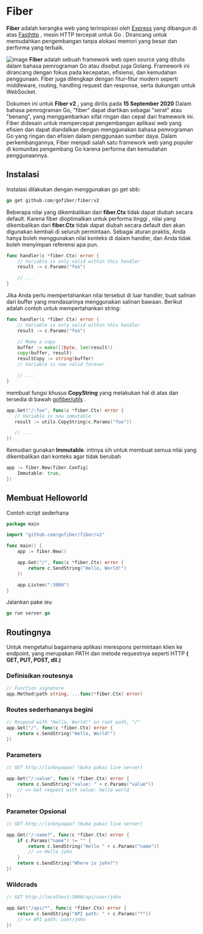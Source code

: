 # Fiber
**Fiber** adalah kerangka web yang terinspirasi oleh [Express](https://github.com/expressjs/express) yang dibangun di atas [Fasthttp](https://github.com/valyala/fasthttp) , mesin HTTP tercepat untuk Go . Dirancang untuk memudahkan pengembangan tanpa alokasi memori yang besar dan performa yang terbaik.

![image](https://github.com/kerjabhakti/WS/assets/15622730/6604d503-b984-46ea-9dda-7c9399a98564)
**Fiber** adalah sebuah framework web open source yang ditulis dalam bahasa pemrograman Go atau disebut juga Golang. Framework ini dirancang dengan fokus pada kecepatan, efisiensi, dan kemudahan penggunaan. Fiber juga dilengkapi dengan fitur-fitur modern seperti middleware, routing, handling request dan response, serta dukungan untuk WebSocket.

Dokumen ini untuk **Fiber v2** , yang dirilis pada **15 September 2020** 
Dalam bahasa pemrograman Go, "fiber" dapat diartikan sebagai "serat" atau "benang", yang menggambarkan sifat ringan dan cepat dari framework ini. Fiber didesain untuk mempercepat pengembangan aplikasi web yang efisien dan dapat diandalkan dengan menggunakan bahasa pemrograman Go yang ringan dan efisien dalam penggunaan sumber daya.
Dalam perkembangannya, Fiber menjadi salah satu framework web yang populer di komunitas pengembang Go karena performa dan kemudahan penggunaannya.

## Instalasi
Instalasi dilakukan dengan menggunakan go get sbb:
```go
go get github.com/gofiber/fiber/v2
```

Beberapa nilai yang dikembalikan dari **fiber.Ctx** tidak dapat diubah secara default.
Karena fiber dioptimalkan untuk performa tinggi , nilai yang dikembalikan dari **fiber.Ctx** tidak dapat diubah secara default dan akan digunakan kembali di seluruh permintaan. Sebagai aturan praktis, Anda hanya boleh menggunakan nilai konteks di dalam handler, dan Anda tidak boleh menyimpan referensi apa pun.
``` go
func handler(c *fiber.Ctx) error {
    // Variable is only valid within this handler
    result := c.Params("foo") 

    // ...
}
```

Jika Anda perlu mempertahankan nilai tersebut di luar handler, buat salinan dari buffer yang mendasarinya menggunakan salinan bawaan. Berikut adalah contoh untuk mempertahankan string:

``` go
func handler(c *fiber.Ctx) error {
    // Variable is only valid within this handler
    result := c.Params("foo")

    // Make a copy
    buffer := make([]byte, len(result))
    copy(buffer, result)
    resultCopy := string(buffer) 
    // Variable is now valid forever

    // ...
}
```

 membuat fungsi khusus **CopyString** yang melakukan hal di atas dan tersedia di bawah [gofiber/utils](https://github.com/gofiber/fiber/tree/master/utils) .
 ``` go
 app.Get("/:foo", func(c *fiber.Ctx) error {
    // Variable is now immutable
    result := utils.CopyString(c.Params("foo")) 

    // ...
})
```

Kemudian gunakan **Immutable**. intinya sih untuk membuat semua nilai yang dikembalikan dari konteks agar tidak berubah
``` go
app := fiber.New(fiber.Config{
    Immutable: true,
})
```

## Membuat Helloworld
Contoh script sederhana
``` go
package main

import "github.com/gofiber/fiber/v2"

func main() {
    app := fiber.New()

    app.Get("/", func(c *fiber.Ctx) error {
        return c.SendString("Hello, World!")
    })

    app.Listen(":3000")
}
```
Jalankan pake ieu
``` go
go run server.go
```

## Routingnya
Untuk mengetahui bagaimana aplikasi merespons permintaan klien ke endpoint, yang merupakan PATH dan metode requestnya seperti HTTP **( GET, PUT, POST, dll.)**
### Definisikan routesnya
``` go
// Function signature
app.Method(path string, ...func(*fiber.Ctx) error)
```

### Routes sederhananya begini
``` go
// Respond with "Hello, World!" on root path, "/"
app.Get("/", func(c *fiber.Ctx) error {
    return c.SendString("Hello, World!")
})
```
### Parameters
``` go
// GET http://linknyaapa? (buka pakai live server)

app.Get("/:value", func(c *fiber.Ctx) error {
    return c.SendString("value: " + c.Params("value"))
    // => Get request with value: hello world
})
```
### Parameter Opsional
``` go
// GET http://linknyaapa? (buka pakai live server)

app.Get("/:name?", func(c *fiber.Ctx) error {
    if c.Params("name") != "" {
        return c.SendString("Hello " + c.Params("name"))
        // => Hello john
    }
    return c.SendString("Where is john?")
})
```

### Wildcrads
``` go
// GET http://localhost:3000/api/user/john

app.Get("/api/*", func(c *fiber.Ctx) error {
    return c.SendString("API path: " + c.Params("*"))
    // => API path: user/john
})
```











